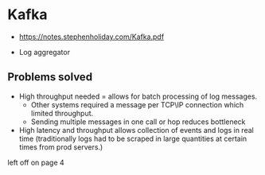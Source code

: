 # Kafka

- https://notes.stephenholiday.com/Kafka.pdf

- Log aggregator

## Problems solved

- High throughput needed = allows for batch processing of log messages.
  - Other systems required a message per TCP\IP connection which limited throughput.
  - Sending multiple messages in one call or hop reduces bottleneck
- High latency and throughput allows collection of events and logs in real time (traditionally logs had to be scraped in large quantities at certain times from prod servers.)

left off on page 4 